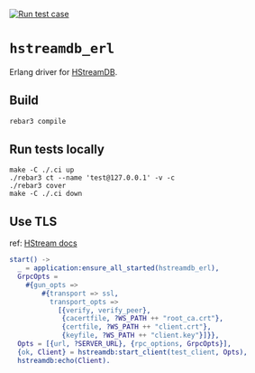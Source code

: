 [![Run test case](https://github.com/hstreamdb/hstreamdb_erl/actions/workflows/run_tests.yaml/badge.svg)](https://github.com/hstreamdb/hstreamdb_erl/actions/workflows/run_tests.yaml)

# `hstreamdb_erl`

Erlang driver for [HStreamDB](https://hstream.io).

## Build

```bash
rebar3 compile
```

## Run tests locally

```
make -C ./.ci up
./rebar3 ct --name 'test@127.0.0.1' -v -c
./rebar3 cover
make -C ./.ci down
```

## Use TLS

ref: [HStream docs](https://hstream.io/docs/en/latest/operation/security/overview.html)

```erl
start() ->
  _ = application:ensure_all_started(hstreamdb_erl),
  GrpcOpts =
    #{gun_opts =>
        #{transport => ssl,
          transport_opts =>
            [{verify, verify_peer},
             {cacertfile, ?WS_PATH ++ "root_ca.crt"},
             {certfile, ?WS_PATH ++ "client.crt"},
             {keyfile, ?WS_PATH ++ "client.key"}]}},
  Opts = [{url, ?SERVER_URL}, {rpc_options, GrpcOpts}],
  {ok, Client} = hstreamdb:start_client(test_client, Opts),
  hstreamdb:echo(Client).
```
